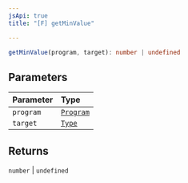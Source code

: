 ```yaml
---
jsApi: true
title: "[F] getMinValue"

---
```

```ts
getMinValue(program, target): number | undefined
```

## Parameters

| Parameter | Type |
| :------ | :------ |
| `program` | [`Program`](Interface.Program.md) |
| `target` | [`Type`](Type.Type.md) |

## Returns

`number` \| `undefined`
